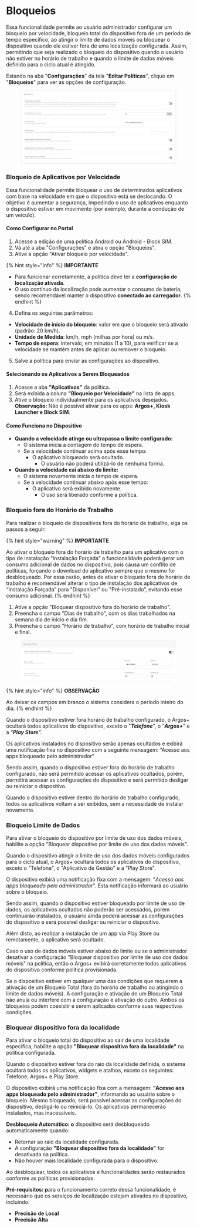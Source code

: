 # Bloqueios

Essa funcionalidade permite ao usuário administrador configurar um bloqueio por velocidade, bloqueio total do dispositivo fora de um período de tempo específico, ao atingir o limite de dados móveis ou bloquear o dispositivo quando ele estiver fora de uma localização configurada. Assim, permitindo que seja realizado o bloqueio do dispositivo quando o usuário não estiver no horário de trabalho e quando o limite de dados móveis definido para o ciclo atual é atingido.

Estando na aba "**Configurações**" da tela "**Editar Políticas**", clique em "**Bloqueios**" para ver as opções de configuração.

<figure><img src="../../../../../../.gitbook/assets/image (2).png" alt=""><figcaption></figcaption></figure>

### Bloqueio de Aplicativos por Velocidade

Essa funcionalidade permite bloquear o uso de determinados aplicativos com base na velocidade em que o dispositivo está se deslocando. O objetivo é aumentar a segurança, impedindo o uso de aplicativos enquanto o dispositivo estiver em movimento (por exemplo, durante a condução de um veículo).

#### **Como Configurar no Portal**

1. Acesse a edição de uma política Android ou Android - Block SIM.
2. Vá até a aba "Configurações" e abra o opção "Bloqueios".
3. Ative a opção "Ativar bloqueio por velocidade".

{% hint style="info" %}
**IMPORTANTE**

* Para funcionar corretamente, a política deve ter a **configuração de localização ativada**.
* O uso contínuo da localização pode aumentar o consumo de bateria, sendo recomendável manter o dispositivo **conectado ao carregador**.
{% endhint %}

4. Defina os seguintes parâmetros:

* **Velocidade de início do bloqueio**: valor em que o bloqueio será ativado (padrão: 20 km/h).
* **Unidade de Medida**: km/h, mph (milhas por hora) ou m/s.
* **Tempo de espera**: intervalo, em minutos (1 a 10), para verificar se a velocidade se mantém antes de aplicar ou remover o bloqueio.

5. Salve a política para enviar as configurações ao dispositivo.

#### **Selecionando os Aplicativos a Serem Bloqueados**

1. Acesse a aba **"Aplicativos"** da política.
2. Será exibida a coluna **"Bloqueio por Velocidade"** na lista de apps.
3. Ative o bloqueio individualmente para os aplicativos desejados.\
   **Observação:** Não é possível ativar para os apps: **Argos+, Kiosk Launcher e Block SIM**.

#### **Como Funciona no Dispositivo**

* **Quando a velocidade atinge ou ultrapassa o limite configurado:**
  * O sistema inicia a contagem do tempo de espera.
  * Se a velocidade continuar acima após esse tempo:
    * O aplicativo bloqueado será ocultado.
      * O usuário não poderá utilizá-lo de nenhuma forma.
* **Quando a velocidade cai abaixo do limite:**
  * O sistema novamente inicia o tempo de espera.
  * Se a velocidade continuar abaixo após esse tempo:
    * O aplicativo será exibido novamente.
      * O uso será liberado conforme a política.

### Bloqueio fora do Horário de Trabalho

Para realizar o bloqueio de dispositivos fora do horário de trabalho, siga os passos a seguir:

{% hint style="warning" %}
**IMPORTANTE**

Ao ativar o bloqueio fora do horário de trabalho para um aplicativo com o tipo de instalação “Instalação Forçada” a funcionalidade poderá gerar um consumo adicional de dados no dispositivo, pois causa um conflito de políticas, forçando o download do aplicativo sempre que o mesmo for desbloqueado. Por essa razão, antes de ativar o bloqueio fora do horário de trabalho é recomendável alterar o tipo de instalação dos aplicativos de “Instalação Forçada” para "Disponível" ou "Pré-instalado”, evitando esse consumo adicional.
{% endhint %}

1. Ative a opção "Bloquear dispositivo fora do horário de trabalho".
2. Preencha o campo "Dias de trabalho", com os dias trabalhados na semana dia de início e dia fim.
3. Preencha o campo "Horário de trabalho", com horário de trabalho inicial e final.

<figure><img src="../../../../../../.gitbook/assets/image (317).png" alt=""><figcaption></figcaption></figure>

{% hint style="info" %}
**OBSERVAÇÃO**

Ao deixar os campos em branco o sistema considera o período inteiro do dia.
{% endhint %}

Quando o dispositivo estiver fora horário de trabalho configurado, o Argos+ ocultará todos aplicativos do dispositivo, exceto o "_**Telefone**_", o “_**Argos+**_" e a _“**Play Store**"._

Os aplicativos instalados no dispositivo serão apenas ocultados e exibirá uma notificação fixa no dispositivo com a seguinte mensagem: “Acesso aos apps bloqueado pelo administrador“

Sendo assim, quando o dispositivo estiver fora do horário de trabalho configurado, não será permitido acessar os aplicativos ocultados, porém, permitirá acessar as configurações do dispositivo e será permitido desligar ou reiniciar o dispositivo.

Quando o dispositivo estiver dentro do horário de trabalho configurado, todos os aplicativos voltam a ser exibidos, sem a necessidade de instalar novamente.

### Bloqueio Limite de Dados

Para ativar o bloqueio do dispositivo por limite de uso dos dados móveis, habilite a opção "Bloquear dispositivo por limite de uso dos dados móveis".

Quando o dispositivo atingir o limite de uso dos dados móveis configurados para o ciclo atual, o Argos+ ocultará todos os aplicativos do dispositivo, exceto o "Telefone", o "Aplicativo de Gestão" e a "Play Store".

O dispositivo exibirá uma notificação fixa com a mensagem: "_Acesso aos apps bloqueado pelo administrador_". Esta notificação informará ao usuário sobre o bloqueio.

Sendo assim, quando o dispositivo estiver bloqueado por limite de uso de dados, os aplicativos ocultados não poderão ser acessados, porém continuarão instalados, o usuário ainda poderá acessar as configurações do dispositivo e será possível desligar ou reiniciar o dispositivo.

Além disto, ao realizar a instalação de um app via Play Store ou remotamente, o aplicativo será ocultado.

Caso o uso de dados móveis estiver abaixo do limite ou se o administrador desativar a configuração "Bloquear dispositivo por limite de uso dos dados móveis" na política, então o Argos+ exibirá corretamente todos aplicativos do dispositivo conforme política provisionada.

Se o dispositivo estiver em qualquer uma das condições que requerem a ativação de um Bloqueio Total (fora do horário de trabalho ou atingindo o limite de dados móveis). A configuração e ativação de um Bloqueio Total não anula ou interfere com a configuração e ativação do outro. Ambos os bloqueios podem coexistir e serem aplicados conforme suas respectivas condições.

### Bloquear dispositivo fora da localidade

Para ativar o bloqueio total do dispositivo ao sair de uma localidade específica, habilite a opção **"Bloquear dispositivo fora da localidade"** na política configurada.

Quando o dispositivo estiver fora do raio da localidade definida, o sistema ocultará todos os aplicativos, widgets e atalhos, exceto os seguintes: Telefone, Argos+ e Play Store.

O dispositivo exibirá uma notificação fixa com a mensagem: **"Acesso aos apps bloqueado pelo administrador"**, informando ao usuário sobre o bloqueio. Mesmo bloqueado, será possível acessar as configurações do dispositivo, desligá-lo ou reiniciá-lo. Os aplicativos permanecerão instalados, mas inacessíveis.

**Desbloqueio Automático: o** dispositivo será desbloqueado automaticamente quando:

* Retornar ao raio da localidade configurada.
* A configuração **"Bloquear dispositivo fora da localidade"** for desativada na política.
* Não houver mais localidade configurada para o dispositivo.

Ao desbloquear, todos os aplicativos e funcionalidades serão restaurados conforme as políticas provisionadas.

**Pré-requisitos: p**ara o funcionamento correto dessa funcionalidade, é necessário que os serviços de localização estejam ativados no dispositivo, incluindo:

* **Precisão de Local**
* **Precisão Alta**

